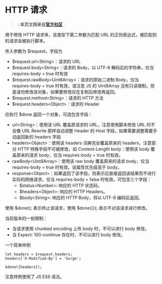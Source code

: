 # HTTP 请求

> 💡**本页文档来自**[**官方社区**](https://community.nssurge.com/d/33-scripting)

用于修改 HTTP 请求体，该类型下第二参数为匹配 URL 的正则表达式，被匹配到的请求会被执行脚本。

传入参数为 $request，字段为

* $request.url\<String>：请求的 URL
* $request.body\<String>：请求的 Body，以 UTF-8 解码后的字符串，仅当 requires-body = true 时有效
* $request.rawBody\<Uint8Array>：请求的原始二进制 Body，仅当 requires-body = true 时有效，请注意 JS 的 Uint8Array 没有只读限制，但是请勿修改该对象，如果要修改应在复制后修改再返回。
* $request.method\<String>：请求的 HTTP 方法
* $request.headers\<Object>：请求的 Header

应执行 $done 返回一个对象，可选包含字段：

* url\<String>：使用该 URL 覆盖原请求的 URL，注意使用脚本修改 URL 时不会像 URL Rewrite 那样自动调整 Header 的 Host 字段，如果需要调整需要手动返回新的 headers 字段
* headers\<Object>：使用该 headers 词典完全覆盖原来的 headers，注意部分 HTTP 特殊字段不可被修改，如 Content-Length
body<String>：使用该 body 覆盖原来的请求 body，仅当 requires-body = true 时有效。
* rawBody\<Uint8Array>：使用该 raw body 覆盖原来的请求 body，仅当 requires-body = true 时有效。该属性优先级高于 body。
* response\<Object>：如果返回了该字段，则表示应直接返回该结果而不进行实际的网络请求，仅当 requires-body = false 时有效。可包含三个字段：
  * $status\<Number>: 响应的 HTTP 状态码。
  * $headers\<Object>: 响应的 HTTP Headers。
  * $body\<String>: 响应的 HTTP Body，将以 UTF-8 编码后返回。

使用 \$done\(\); 表示终止该请求，使用 $done\({}\); 表示不对该请求进行修改。

当前版本的一些限制：

* 当请求使用 chunked encoding 上传 body 时，不可以进行 body 修改。
* 当 Expect: 100-continue 存在时，不可以进行 body 修改。

一个简单样例

    let headers = $request.headers;
    headers['X-Modified-By'] = 'Surge';

    $done({headers});

注意样例使用了 JS ES6 语法。

